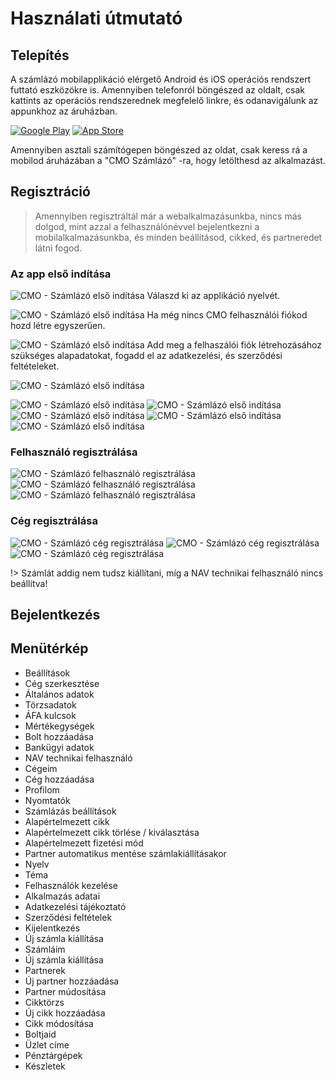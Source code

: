 # Használati útmutató

## Telepítés
A számlázó mobilapplikáció elérgető Android és iOS operációs rendszert futtató eszközökre is.
Amennyiben telefonról böngészed az oldalt, csak kattints az operációs rendszerednek megfelelő linkre, és odanavigálunk az appunkhoz az áruházban.

[![Google Play](../_media/googleplay.png)](https://play.google.com/store/apps/details?id=com.cmo24.cmocompany)
[![App Store](../_media/appstore.png)](https://apps.apple.com/app/apple-store/id1514390651)

Amennyiben asztali számítógepen böngészed az oldat, csak keress rá a mobilod áruházában a "CMO Számlázó" -ra, hogy letölthesd az alkalmazást.


## Regisztráció
> Amennyiben regisztráltál már a webalkalmazásunkba, nincs más dolgod, mint azzal a felhasználónévvel bejelentkezni a mobilalkalmazásunkba, és minden beállításod, cikked, és partneredet látni fogod.

### Az app első indítása

![CMO - Számlázó első indítása](../_media/mobilapp/onboarding/0.png)
Válaszd ki az applikáció nyelvét.

![CMO - Számlázó első indítása](../_media/mobilapp/onboarding/1.png)
Ha még nincs CMO felhasználói fiókod hozd létre egyszerűen.

![CMO - Számlázó első indítása](../_media/mobilapp/onboarding/2.png)
Add meg a felhaszálói fiók létrehozásához szükséges alapadatokat, fogadd el az adatkezelési, és szerződési feltételeket.

![CMO - Számlázó első indítása](../_media/mobilapp/onboarding/3.png)

![CMO - Számlázó első indítása](../_media/mobilapp/onboarding/4.png)
![CMO - Számlázó első indítása](../_media/mobilapp/onboarding/5.png)
![CMO - Számlázó első indítása](../_media/mobilapp/onboarding/6.png)
![CMO - Számlázó első indítása](../_media/mobilapp/onboarding/7.png)
![CMO - Számlázó első indítása](../_media/mobilapp/onboarding/8.png)

### Felhasználó regisztrálása

![CMO - Számlázó felhasználó regisztrálása](../_media/mobilapp/felhasznalo-reg/1.jpg)
![CMO - Számlázó felhasználó regisztrálása](../_media/mobilapp/felhasznalo-reg/2.jpg)
![CMO - Számlázó felhasználó regisztrálása](../_media/mobilapp/felhasznalo-reg/3.jpg)

### Cég regisztrálása

![CMO - Számlázó cég regisztrálása](../_media/mobilapp/ceg-reg/1.jpg)
![CMO - Számlázó cég regisztrálása](../_media/mobilapp/ceg-reg/3.jpg)
![CMO - Számlázó cég regisztrálása](../_media/mobilapp/ceg-reg/4.jpg)

!> Számlát addig nem tudsz kiállítani, míg a NAV technikai felhasználó nincs beállítva!


## Bejelentkezés

## Menütérkép

+ Beállítások
 + Cég szerkesztése
  + Általános adatok
  + Törzsadatok
   + ÁFA kulcsok
   + Mértékegységek
  + Bolt hozzáadása
  + Bankügyi adatok
  + NAV technikai felhasználó
 + Cégeim
  + Cég hozzáadása
 + Profilom
 + Nyomtatók
 + Számlázás beállítások
  + Alapértelmezett cikk
   + Alapértelmezett cikk törlése / kiválasztása
  + Alapértelmezett fizetési mód
  + Partner automatikus mentése számlakiállításakor
 + Nyelv
 + Téma
 + Felhasználók kezelése
 + Alkalmazás adatai
 + Adatkezelési tájékoztató
 + Szerződési feltételek
 + Kijelentkezés
+ Új számla kiállítása
+ Számláim
 + Új számla kiállítása
+ Partnerek
 + Új partner hozzáadása
 + Partner múdosítása
+ Cikktörzs
 + Új cikk hozzáadása
 + Cikk módosítása
+ Boltjaid
 + Üzlet címe
 + Pénztárgépek
 + Készletek